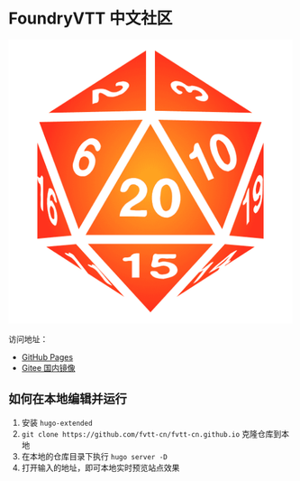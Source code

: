 # FoundryVTT 中文社区

![](./static/logos/d20.png)

访问地址：
- [GitHub Pages](https://fvtt-cn.github.io/)
- [Gitee 国内镜像](https://fvtt-cn.gitee.io/)

## 如何在本地编辑并运行

1. 安装 `hugo-extended`
2. `git clone https://github.com/fvtt-cn/fvtt-cn.github.io` 克隆仓库到本地 
3. 在本地的仓库目录下执行 `hugo server -D`
4. 打开输入的地址，即可本地实时预览站点效果